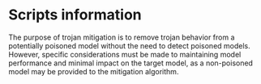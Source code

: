 # Scripts information
The purpose of trojan mitigation is to remove trojan behavior from a potentially poisoned model without the need to detect poisoned models. However, specific considerations must be made to maintaining model performance and minimal impact on the target model, as a non-poisoned model may be provided to the mitigation algorithm. 